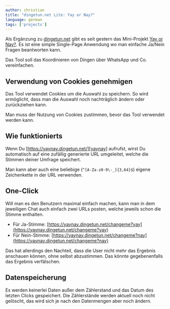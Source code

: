```yaml
---
author: christian
title: "dingetun.net Lite: Yay or Nay?"
language: german
tags: ['projects']
---
```


Als Ergänzung zu [dingetun.net][dingetun] gibt es seit gestern
das Mini-Projekt [Yay or Nay?][yaynay]. Es ist eine simple Single-Page
Anwendung wo man einfache Ja/Nein Fragen beantworten kann.

Das Tool soll das Koordinieren von Dingen über WhatsApp und Co.
vereinfachen.

[dingetun]: https://dingetun.net/
[yaynay]: https://yaynay.dingetun.net/

## Verwendung von Cookies genehmigen

Das Tool verwendet Cookies um die Auswahl zu speichern. So wird ermöglicht,
dass man die Auswahl noch nachträglich ändern oder zurückziehen kann.

Man muss der Nutzung von Cookies zustimmen, bevor das Tool verwendet werden kann.

## Wie funktionierts

Wenn Du [https://yaynay.dingetun.net/][yaynay] aufrufst, wirst Du automatisch
auf eine zufällig generierte URL umgeleitet, welche die Stimmen deiner Umfrage
speichert.

Man kann aber auch eine beliebige (`^[A-Za-z0-9\-_]{3,64}$`) eigene Zeichenkette
in der URL verwenden.

## One-Click

Will man es den Benutzern maximal einfach machen, kann man in dem jeweiligen
Chat auch einfach zwei URLs posten, welche jeweils schon die Stimme enthalten.

- Für Ja-Stimme: [https://yaynay.dingetun.net/changeme?yay](https://yaynay.dingetun.net/changeme?yay)
- Für Nein-Stimme: [https://yaynay.dingetun.net/changeme?nay](https://yaynay.dingetun.net/changeme?nay)

Das hat allerdings den Nachteil, dass die User nicht mehr das Ergebnis anschauen können,
ohne selbst abzustimmen. Das könnte gegebenenfalls das Ergebnis verfälschen.

## Datenspeicherung

Es werden keinerlei Daten außer dem Zählerstand und das Datum des letzten Clicks gespeichert.
Die Zählerstände werden aktuell noch nicht gelöscht, das wird sich je nach den Datenmengen aber
noch ändern.
